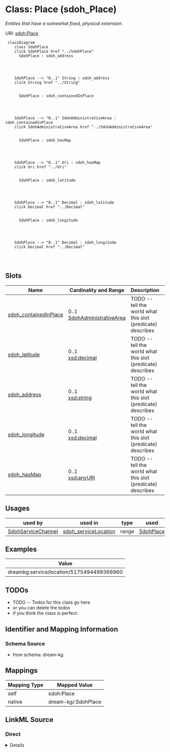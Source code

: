 

# Class: Place (sdoh_Place)


_Entities that have a somewhat fixed, physical extension._





URI: [sdoh:Place](http://schema.org/Place)






```mermaid
 classDiagram
    class SdohPlace
    click SdohPlace href "../SdohPlace"
      SdohPlace : sdoh_address
        
          
    
    
    SdohPlace --> "0..1" String : sdoh_address
    click String href "../String"

        
      SdohPlace : sdoh_containedInPlace
        
          
    
    
    SdohPlace --> "0..1" SdohAdministrativeArea : sdoh_containedInPlace
    click SdohAdministrativeArea href "../SdohAdministrativeArea"

        
      SdohPlace : sdoh_hasMap
        
          
    
    
    SdohPlace --> "0..1" Uri : sdoh_hasMap
    click Uri href "../Uri"

        
      SdohPlace : sdoh_latitude
        
          
    
    
    SdohPlace --> "0..1" Decimal : sdoh_latitude
    click Decimal href "../Decimal"

        
      SdohPlace : sdoh_longitude
        
          
    
    
    SdohPlace --> "0..1" Decimal : sdoh_longitude
    click Decimal href "../Decimal"

        
      
```




<!-- no inheritance hierarchy -->


## Slots

| Name | Cardinality and Range | Description | Inheritance |
| ---  | --- | --- | --- |
| [sdoh_containedInPlace](../slots/sdoh_containedInPlace.md) | 0..1 <br/> [SdohAdministrativeArea](../classes/SdohAdministrativeArea.md) | TODO -- tell the world what this slot (predicate) describes | direct |
| [sdoh_latitude](../slots/sdoh_latitude.md) | 0..1 <br/> [xsd:decimal](http://www.w3.org/2001/XMLSchema#decimal) | TODO -- tell the world what this slot (predicate) describes | direct |
| [sdoh_address](../slots/sdoh_address.md) | 0..1 <br/> [xsd:string](http://www.w3.org/2001/XMLSchema#string) | TODO -- tell the world what this slot (predicate) describes | direct |
| [sdoh_longitude](../slots/sdoh_longitude.md) | 0..1 <br/> [xsd:decimal](http://www.w3.org/2001/XMLSchema#decimal) | TODO -- tell the world what this slot (predicate) describes | direct |
| [sdoh_hasMap](../slots/sdoh_hasMap.md) | 0..1 <br/> [xsd:anyURI](http://www.w3.org/2001/XMLSchema#anyURI) | TODO -- tell the world what this slot (predicate) describes | direct |





## Usages

| used by | used in | type | used |
| ---  | --- | --- | --- |
| [SdohServiceChannel](../classes/SdohServiceChannel.md) | [sdoh_serviceLocation](../slots/sdoh_serviceLocation.md) | range | [SdohPlace](../classes/SdohPlace.md) |







## Examples

| Value |
| --- |
| dreamkg:service/location/5175494499368960 |

## TODOs

* TODO -- Todos for this class go here
* or you can delete the todos
* if you think the class is perfect.

## Identifier and Mapping Information







### Schema Source


* from schema: dream-kg




## Mappings

| Mapping Type | Mapped Value |
| ---  | ---  |
| self | sdoh:Place |
| native | dream-kg/:SdohPlace |







## LinkML Source

<!-- TODO: investigate https://stackoverflow.com/questions/37606292/how-to-create-tabbed-code-blocks-in-mkdocs-or-sphinx -->

### Direct

<details>
```yaml
name: sdoh_Place
description: Entities that have a somewhat fixed, physical extension.
title: Place
todos:
- TODO -- Todos for this class go here
- or you can delete the todos
- if you think the class is perfect.
notes:
- There are 87 instances of this class.
examples:
- value: dreamkg:service/location/5175494499368960
from_schema: dream-kg
slots:
- sdoh_containedInPlace
- sdoh_latitude
- sdoh_address
- sdoh_longitude
- sdoh_hasMap
class_uri: sdoh:Place

```
</details>

### Induced

<details>
```yaml
name: sdoh_Place
description: Entities that have a somewhat fixed, physical extension.
title: Place
todos:
- TODO -- Todos for this class go here
- or you can delete the todos
- if you think the class is perfect.
notes:
- There are 87 instances of this class.
examples:
- value: dreamkg:service/location/5175494499368960
from_schema: dream-kg
attributes:
  sdoh_containedInPlace:
    name: sdoh_containedInPlace
    description: TODO -- tell the world what this slot (predicate) describes.
    todos:
    - TODO -- Todos for this slot go here
    - or you can delete the todos
    - if you think the class is perfect.
    comments:
    - 88 occurrences with subject type sdoh_Place and object type sdoh_AdministrativeArea.
    examples:
    - value: dreamkg:service/location/6213025361821696 sdoh:containedInPlace dreamkg:zip/19149
    from_schema: dream-kg
    rank: 1000
    slot_uri: sdoh:containedInPlace
    alias: sdoh_containedInPlace
    owner: sdoh_Place
    domain_of:
    - sdoh_Place
    range: sdoh_AdministrativeArea
  sdoh_latitude:
    name: sdoh_latitude
    description: TODO -- tell the world what this slot (predicate) describes.
    todos:
    - TODO -- Todos for this slot go here
    - or you can delete the todos
    - if you think the class is perfect.
    comments:
    - 89 occurrences with subject type sdoh_Place and object type decimal.
    examples:
    - value: dreamkg:service/location/4909220273061888 sdoh:latitude 40.0356379
    from_schema: dream-kg
    rank: 1000
    slot_uri: sdoh:latitude
    alias: sdoh_latitude
    owner: sdoh_Place
    domain_of:
    - sdoh_Place
    range: decimal
  sdoh_address:
    name: sdoh_address
    description: TODO -- tell the world what this slot (predicate) describes.
    todos:
    - TODO -- Todos for this slot go here
    - or you can delete the todos
    - if you think the class is perfect.
    comments:
    - 93 occurrences with subject type sdoh_Place and object type string.
    examples:
    - value: dreamkg:service/location/6260879273361408 sdoh:address 6150 Cedar Avenue,
        Philadelphia, PA 19143
    from_schema: dream-kg
    rank: 1000
    slot_uri: sdoh:address
    alias: sdoh_address
    owner: sdoh_Place
    domain_of:
    - sdoh_Place
    range: string
  sdoh_longitude:
    name: sdoh_longitude
    description: TODO -- tell the world what this slot (predicate) describes.
    todos:
    - TODO -- Todos for this slot go here
    - or you can delete the todos
    - if you think the class is perfect.
    comments:
    - 89 occurrences with subject type sdoh_Place and object type decimal.
    examples:
    - value: dreamkg:service/location/5480325573640192 sdoh:longitude -75.1461026
    from_schema: dream-kg
    rank: 1000
    slot_uri: sdoh:longitude
    alias: sdoh_longitude
    owner: sdoh_Place
    domain_of:
    - sdoh_Place
    range: decimal
  sdoh_hasMap:
    name: sdoh_hasMap
    description: TODO -- tell the world what this slot (predicate) describes.
    todos:
    - TODO -- Todos for this slot go here
    - or you can delete the todos
    - if you think the class is perfect.
    comments:
    - 88 occurrences with subject type sdoh_Place and object type uri.
    examples:
    - value: dreamkg:service/location/5715375002484736 sdoh:hasMap https://www.google.com/maps/?q=1500+Walnut+Street,+Philadelphia,+PA+19102/
    from_schema: dream-kg
    rank: 1000
    slot_uri: sdoh:hasMap
    alias: sdoh_hasMap
    owner: sdoh_Place
    domain_of:
    - sdoh_Place
    range: uri
class_uri: sdoh:Place

```
</details>